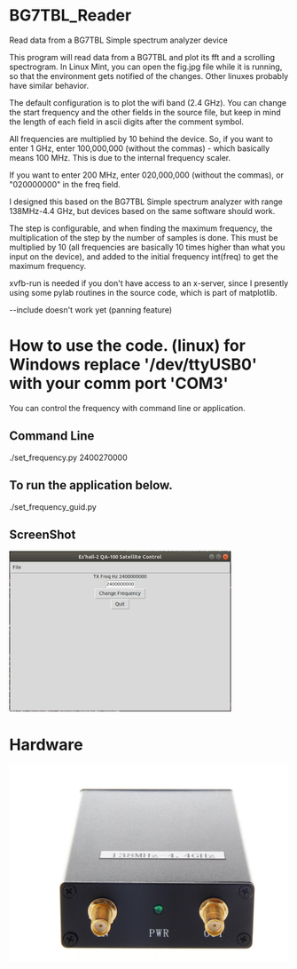 # BG7TBL_Reader
Read data from a BG7TBL Simple spectrum analyzer device

This program will read data from a BG7TBL and plot its fft and a scrolling spectrogram. In Linux Mint, you can open the fig.jpg file while it is running, so that the environment gets notified of the changes. Other linuxes probably have similar behavior. 

The default configuration is to plot the wifi band (2.4 GHz). You can change the start frequency and the other fields in the source file, but keep in mind the length of each field in ascii digits after the comment symbol.

All frequencies are multiplied by 10 behind the device. So, if you want to enter 1 GHz, enter 100,000,000 (without the commas) - which basically means 100 MHz. This is due to the internal frequency scaler.

If you want to enter 200 MHz, enter 020,000,000 (without the commas), or "020000000" in the freq field.

I designed this based on the BG7TBL Simple spectrum analyzer with range 138MHz-4.4 GHz, but devices based on the same software should work.

The step is configurable, and when finding the maximum frequency, the multiplication of the step by the number of samples is done. This must be multiplied by 10 (all frequencies are basically 10 times higher than what you input on the device), and added to the initial frequency int(freq) to get the maximum frequency.

xvfb-run is needed if you don't have access to an x-server, since I presently using some pylab routines in the source code, which is part of matplotlib.

--include doesn't work yet (panning feature)
# How to use the code. (linux)  for Windows replace '/dev/ttyUSB0' with your comm port 'COM3'
You can control the frequency with command line or application.
## Command Line<br>
./set_frequency.py 2400270000<br>
## To run the application below.<br>
./set_frequency_guid.py<br>
## ScreenShot<br>

![QO-100 Local Oscillator](images/Signal_generator_1.png?raw=true "QO-100 Local Oscillator")<br>


# Hardware
![Local Oscillator](images/138MHz_4_4GHz_USB_SMA_5.jpg?raw=true "ADF4350 usb LO ")<br>
